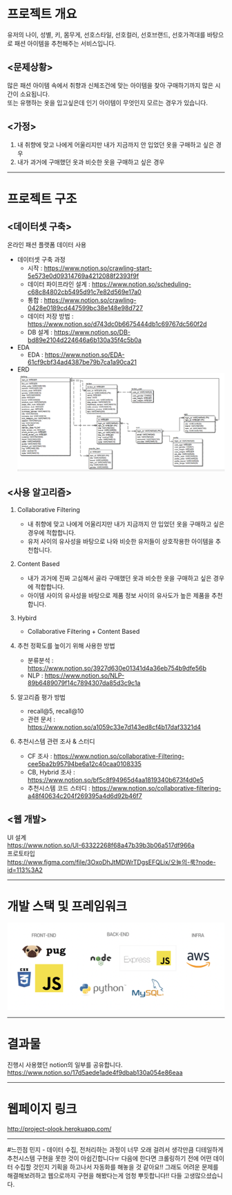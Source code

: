 # 프로젝트 개요
유저의 나이, 성별, 키, 몸무게, 선호스타일, 선호컬러, 선호브랜드, 선호가격대를 바탕으로 패션 아이템을 추천해주는 서비스입니다.

## <문제상황>
많은 패션 아이템 속에서 취향과 신체조건에 맞는 아이템을 찾아 구매하기까지 많은 시간이 소요됩니다.   
또는 유행하는 옷을 입고싶은데 인기 아이템이 무엇인지 모르는 경우가 있습니다.

## <가정>
1. 내 취향에 맞고 나에게 어울리지만 내가 지금까지 안 입었던 옷을 구매하고 싶은 경우
2. 내가 과거에 구매했던 옷과 비슷한 옷을 구매하고 싶은 경우

--------------
# 프로젝트 구조
## <데이터셋 구축>
온라인 패션 플랫폼 데이터 사용
* 데이터셋 구축 과정  
    - 시작 : https://www.notion.so/crawling-start-5e573e0d09314769a4212088f2393f9f  
    - 데이터 파이프라인 설계 : https://www.notion.so/scheduling-c68c84802cb5495d91c7e82d569e17a0  
    - 통합 : https://www.notion.so/crawling-0428e0189cd447599bc38e148e98d727  
    - 데이터 저장 방법 : https://www.notion.so/d743dc0b6675444db1c69767dc560f2d  
    - DB 설계 : https://www.notion.so/DB-bd89e2104d224646a6b130a35f4c5b0a
* EDA 
    - EDA : https://www.notion.so/EDA-61cf9cbf34ad4387be79b7ca1a90ca21
* ERD  
![ERD](./img/ERD.PNG)


## <사용 알고리즘>
1. Collaborative Filtering 
    - 내 취향에 맞고 나에게 어울리지만 내가 지금까지 안 입었던 옷을 구매하고 싶은 경우에 적합합니다.
    - 유저 사이의 유사성을 바탕으로 나와 비슷한 유저들이 상호작용한 아이템을 추천합니다.

2. Content Based  
    - 내가 과거에 진짜 고심해서 골라 구매했던 옷과 비슷한 옷을 구매하고 싶은 경우에 적합합니다.
    - 아이템 사이의 유사성을 바탕으로 제품 정보 사이의 유사도가 높은 제품을 추천합니다.

3. Hybird
    - Collaborative Filtering + Content Based

4. 추천 정확도를 높이기 위해 사용한 방법
    - 분류분석 : https://www.notion.so/3927d630e01341d4a36eb754b9dfe56b
    - NLP : https://www.notion.so/NLP-89b6489079f14c7894307da85d3c9c1a

5. 알고리즘 평가 방법
    - recall@5, recall@10
    - 관련 문서 : https://www.notion.so/a1059c33e7d143ed8cf4b17daf3321d4

6. 추천시스템 관련 조사 & 스터디  
    - CF 조사 : https://www.notion.so/collaborative-Filtering-cee5ba2b95794be6a12c40caa0108335  
    - CB, Hybrid 조사 : https://www.notion.so/bf5c8f94965d4aa1819340b673f4d0e5 
    - 추천시스템 코드 스터디 : https://www.notion.so/collaborative-filtering-a48f40634c204f269395a4d6d92b46f7   

## <웹 개발>
UI 설계  
https://www.notion.so/UI-63322268f68a47b39b3b06a517df966a  
프로토타입  
https://www.figma.com/file/3OxoDhJtMDWrTDgsEFQLix/오늘의-룩?node-id=113%3A2


----------
# 개발 스택 및 프레임워크
![Stack](./img/Stack.png)


----------
# 결과물
진행시 사용했던 notion의 일부를 공유합니다.
https://www.notion.so/17d5aede1ade4f9dbab130a054e86eaa

------------
# 웹페이지 링크
http://project-olook.herokuapp.com/

------------
#느낀점
민지 - 데이터 수집, 전처리하는 과정이 너무 오래 걸려서 생각만큼 디테일하게 추천시스템 구현을 못한 것이 아쉽긴합니다ㅠ 다음에 한다면 크롤링하기 전에 어떤 데이터 수집할 것인지 기획을 하고나서 자동화를 해놓을 것 같아요!! 그래도 어려운 문제를 해결해보려하고 웹으로까지 구현을 해봤다는게 엄청 뿌듯합니다!! 다들 고생많으셨습니다.  




